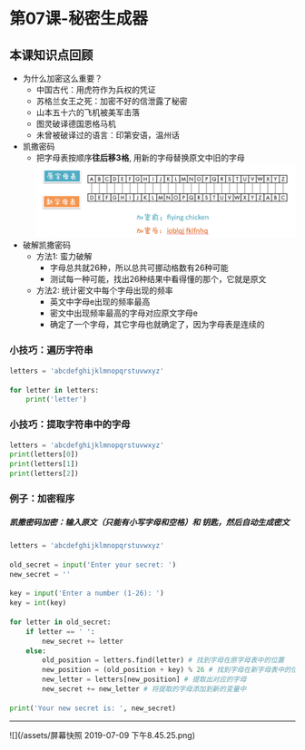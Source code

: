 # 第07课-秘密生成器

## 本课知识点回顾

* 为什么加密这么重要？
    * 中国古代：用虎符作为兵权的凭证
    * 苏格兰女王之死：加密不好的信泄露了秘密
    * 山本五十六的飞机被美军击落
    * 图灵破译德国恩格马机
    * 未曾被破译过的语言：印第安语，温州话
* 凯撒密码
    * 把字母表按顺序**往后移3格**, 用新的字母替换原文中旧的字母
![](/assets/alphabet.png)
* 破解凯撒密码
    * 方法1: 蛮力破解
        * 字母总共就26种，所以总共可挪动格数有26种可能
        * 测试每一种可能，找出26种结果中看得懂的那个，它就是原文
    * 方法2: 统计密文中每个字母出现的频率
        * 英文中字母e出现的频率最高
        * 密文中出现频率最高的字母对应原文字母e
        * 确定了一个字母，其它字母也就确定了，因为字母表是连续的


### 小技巧：遍历字符串
```python
letters = 'abcdefghijklmnopqrstuvwxyz'

for letter in letters:         
    print('letter')

```

### 小技巧：提取字符串中的字母
```python
letters = 'abcdefghijklmnopqrstuvwxyz'
print(letters[0])
print(letters[1])
print(letters[2])

```

### 例子：加密程序

##### 凯撒密码加密：输入原文（只能有小写字母和空格）和 钥匙，然后自动生成密文

```python
letters = 'abcdefghijklmnopqrstuvwxyz'

old_secret = input('Enter your secret: ')
new_secret = ''

key = input('Enter a number (1-26): ')
key = int(key)

for letter in old_secret:
    if letter == ' ':
        new_secret += letter
    else:
        old_position = letters.find(letter) # 找到字母在原字母表中的位置
        new_position = (old_position + key) % 26 # 找到字母在新字母表中的位置
        new_letter = letters[new_position] # 提取出对应的字母
        new_secret += new_letter # 将提取的字母添加到新的变量中
            
print('Your new secret is: ', new_secret)

```

---
![](/assets/屏幕快照 2019-07-09 下午8.45.25.png)